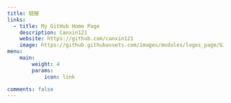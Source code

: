 ```yaml
---
title: 链接
links:
  - title: My GitHub Home Page
    description: Canxin121
    website: https://github.com/canxin121
    image: https://github.githubassets.com/images/modules/logos_page/GitHub-Mark.png
menu:
    main: 
        weight: 4
        params:
            icon: link

comments: false
---
```


